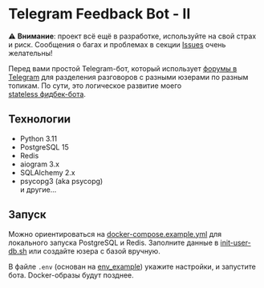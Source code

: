 # Telegram Feedback Bot - II

⚠️ **Внимание**: проект всё ещё в разработке, используйте на свой страх и риск. 
Сообщения о багах и проблемах в секции [Issues](https://github.com/MasterGroosha/telegram-feedback-bot-topics/issues) 
очень желательны!

Перед вами простой Telegram-бот, который использует [форумы в Telegram](https://telegram.org/evolution#october-2022) 
для разделения разговоров с разными юзерами по разным топикам. По сути, это логическое развитие моего  
[stateless фидбек-бота](https://github.com/MasterGroosha/telegram-feedback-bot).

## Технологии

* Python 3.11
* PostgreSQL 15
* Redis
* aiogram 3.x
* SQLAlchemy 2.x
* psycopg3 (aka psycopg)  
и другие...

## Запуск

Можно ориентироваться на [docker-compose.example.yml](docker-compose.example.yml) для локального запуска PostgreSQL и Redis. 
Заполните данные в [init-user-db.sh](postgres-firstrun/init-user-db.sh) или создайте юзера с базой вручную.

В файле `.env` (основан на [env_example](env_example)) укажите настройки, и запустите бота.
Docker-образы будут позднее.
